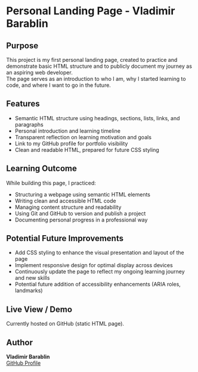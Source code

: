 # Personal Landing Page - Vladimir Barablin

## Purpose
This project is my first personal landing page, created to practice and demonstrate basic HTML structure and to publicly document my journey as an aspiring web developer.  
The page serves as an introduction to who I am, why I started learning to code, and where I want to go in the future.

## Features
- Semantic HTML structure using headings, sections, lists, links, and paragraphs
- Personal introduction and learning timeline
- Transparent reflection on learning motivation and goals
- Link to my GitHub profile for portfolio visibility
- Clean and readable HTML, prepared for future CSS styling

## Learning Outcome
While building this page, I practiced:
- Structuring a webpage using semantic HTML elements
- Writing clean and accessible HTML code
- Managing content structure and readability
- Using Git and GitHub to version and publish a project
- Documenting personal progress in a professional way

## Potential Future Improvements
- Add CSS styling to enhance the visual presentation and layout of the page
- Implement responsive design for optimal display across devices
- Continuously update the page to reflect my ongoing learning journey and new skills
- Potential future addition of accessibility enhancements (ARIA roles, landmarks)

## Live View / Demo
Currently hosted on GitHub (static HTML page).

## Author
**Vladimir Barablin**  
[GitHub Profile](https://github.com/Juvelius99)
